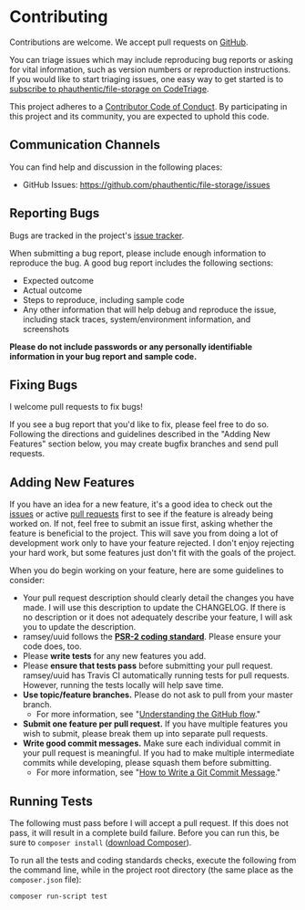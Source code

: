 # Contributing

Contributions are welcome. We accept pull requests on [GitHub][].

You can triage issues which may include reproducing bug reports or asking for
vital information, such as version numbers or reproduction instructions. If you
would like to start triaging issues, one easy way to get started is to
[subscribe to phauthentic/file-storage on CodeTriage](https://codetriage.com/phauthentic/file-storage).

This project adheres to a [Contributor Code of Conduct][]. By participating in
this project and its community, you are expected to uphold this code.


## Communication Channels

You can find help and discussion in the following places:

* GitHub Issues: <https://github.com/phauthentic/file-storage/issues>


## Reporting Bugs

Bugs are tracked in the project's [issue tracker][issues].

When submitting a bug report, please include enough information to reproduce the
bug. A good bug report includes the following sections:

* Expected outcome
* Actual outcome
* Steps to reproduce, including sample code
* Any other information that will help debug and reproduce the issue, including
  stack traces, system/environment information, and screenshots

**Please do not include passwords or any personally identifiable information in
your bug report and sample code.**


## Fixing Bugs

I welcome pull requests to fix bugs!

If you see a bug report that you'd like to fix, please feel free to do so.
Following the directions and guidelines described in the "Adding New Features"
section below, you may create bugfix branches and send pull requests.


## Adding New Features

If you have an idea for a new feature, it's a good idea to check out the
[issues][] or active [pull requests][] first to see if the feature is already
being worked on. If not, feel free to submit an issue first, asking whether the
feature is beneficial to the project. This will save you from doing a lot of
development work only to have your feature rejected. I don't enjoy rejecting
your hard work, but some features just don't fit with the goals of the project.

When you do begin working on your feature, here are some guidelines to consider:

* Your pull request description should clearly detail the changes you have made.
  I will use this description to update the CHANGELOG. If there is no
  description or it does not adequately describe your feature, I will ask you
  to update the description.
* ramsey/uuid follows the **[PSR-2 coding standard][psr-2]**. Please
  ensure your code does, too.
* Please **write tests** for any new features you add.
* Please **ensure that tests pass** before submitting your pull request.
  ramsey/uuid has Travis CI automatically running tests for pull requests.
  However, running the tests locally will help save time.
* **Use topic/feature branches.** Please do not ask to pull from your master
  branch.
  * For more information, see "[Understanding the GitHub flow][gh-flow]."
* **Submit one feature per pull request.** If you have multiple features you
  wish to submit, please break them up into separate pull requests.
* **Write good commit messages.** Make sure each individual commit in your pull
  request is meaningful. If you had to make multiple intermediate commits while
  developing, please squash them before submitting.
  * For more information, see "[How to Write a Git Commit Message][git-commit]."


## Running Tests

The following must pass before I will accept a pull request. If this does not
pass, it will result in a complete build failure. Before you can run this, be
sure to `composer install` ([download Composer][]).

To run all the tests and coding standards checks, execute the following from the
command line, while in the project root directory (the same place as the
`composer.json` file):

```
composer run-script test
```

[github]: https://github.com/ramsey/uuid
[contributor code of conduct]: https://github.com/ramsey/uuid/blob/master/.github/CODE_OF_CONDUCT.md
[issues]: https://github.com/ramsey/uuid/issues
[pull requests]: https://github.com/ramsey/uuid/pulls
[psr-2]: https://www.php-fig.org/psr/psr-2/
[gh-flow]: https://guides.github.com/introduction/flow/
[git-commit]: https://chris.beams.io/posts/git-commit/
[download composer]: https://getcomposer.org/
